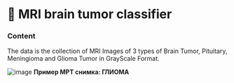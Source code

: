 # 🧠 MRI brain tumor classifier

### Content
The data is the collection of MRI Images of 3 types of Brain Tumor, Pituitary, Meningioma and Glioma Tumor in GrayScale Format.

![image](https://i.ibb.co/LSwCS1B/Glioma.png)
**Пример МРТ снимка: ГЛИОМА**
